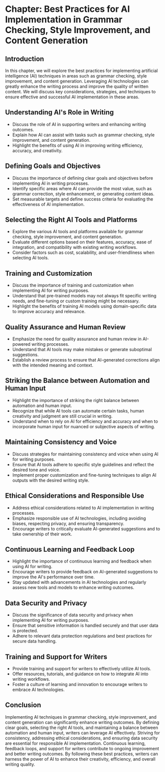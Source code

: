 Chapter: Best Practices for AI Implementation in Grammar Checking, Style Improvement, and Content Generation
============================================================================================================

Introduction
------------

In this chapter, we will explore the best practices for implementing artificial intelligence (AI) techniques in areas such as grammar checking, style improvement, and content generation. Leveraging AI technologies can greatly enhance the writing process and improve the quality of written content. We will discuss key considerations, strategies, and techniques to ensure effective and successful AI implementation in these areas.

Understanding AI's Role in Writing
----------------------------------

* Discuss the role of AI in supporting writers and enhancing writing outcomes.
* Explain how AI can assist with tasks such as grammar checking, style improvement, and content generation.
* Highlight the benefits of using AI in improving writing efficiency, accuracy, and creativity.

Defining Goals and Objectives
-----------------------------

* Discuss the importance of defining clear goals and objectives before implementing AI in writing processes.
* Identify specific areas where AI can provide the most value, such as grammar correction, style enhancement, or generating content ideas.
* Set measurable targets and define success criteria for evaluating the effectiveness of AI implementation.

Selecting the Right AI Tools and Platforms
------------------------------------------

* Explore the various AI tools and platforms available for grammar checking, style improvement, and content generation.
* Evaluate different options based on their features, accuracy, ease of integration, and compatibility with existing writing workflows.
* Consider factors such as cost, scalability, and user-friendliness when selecting AI tools.

Training and Customization
--------------------------

* Discuss the importance of training and customization when implementing AI for writing purposes.
* Understand that pre-trained models may not always fit specific writing needs, and fine-tuning or custom training might be necessary.
* Highlight the benefits of training AI models using domain-specific data to improve accuracy and relevance.

Quality Assurance and Human Review
----------------------------------

* Emphasize the need for quality assurance and human review in AI-powered writing processes.
* Understand that AI tools may make mistakes or generate suboptimal suggestions.
* Establish a review process to ensure that AI-generated corrections align with the intended meaning and context.

Striking the Balance between Automation and Human Input
-------------------------------------------------------

* Highlight the importance of striking the right balance between automation and human input.
* Recognize that while AI tools can automate certain tasks, human creativity and judgment are still crucial in writing.
* Understand when to rely on AI for efficiency and accuracy and when to incorporate human input for nuanced or subjective aspects of writing.

Maintaining Consistency and Voice
---------------------------------

* Discuss strategies for maintaining consistency and voice when using AI for writing purposes.
* Ensure that AI tools adhere to specific style guidelines and reflect the desired tone and voice.
* Implement proper customization and fine-tuning techniques to align AI outputs with the desired writing style.

Ethical Considerations and Responsible Use
------------------------------------------

* Address ethical considerations related to AI implementation in writing processes.
* Emphasize responsible use of AI technologies, including avoiding biases, respecting privacy, and ensuring transparency.
* Encourage writers to critically evaluate AI-generated suggestions and to take ownership of their work.

Continuous Learning and Feedback Loop
-------------------------------------

* Highlight the importance of continuous learning and feedback when using AI for writing.
* Encourage writers to provide feedback on AI-generated suggestions to improve the AI's performance over time.
* Stay updated with advancements in AI technologies and regularly assess new tools and models to enhance writing outcomes.

Data Security and Privacy
-------------------------

* Discuss the significance of data security and privacy when implementing AI for writing purposes.
* Ensure that sensitive information is handled securely and that user data is protected.
* Adhere to relevant data protection regulations and best practices for secure data handling.

Training and Support for Writers
--------------------------------

* Provide training and support for writers to effectively utilize AI tools.
* Offer resources, tutorials, and guidance on how to integrate AI into writing workflows.
* Foster a culture of learning and innovation to encourage writers to embrace AI technologies.

Conclusion
----------

Implementing AI techniques in grammar checking, style improvement, and content generation can significantly enhance writing outcomes. By defining clear goals, selecting the right AI tools, and maintaining a balance between automation and human input, writers can leverage AI effectively. Striving for consistency, addressing ethical considerations, and ensuring data security are essential for responsible AI implementation. Continuous learning, feedback loops, and support for writers contribute to ongoing improvement and better writing outcomes. By following these best practices, writers can harness the power of AI to enhance their creativity, efficiency, and overall writing quality.
